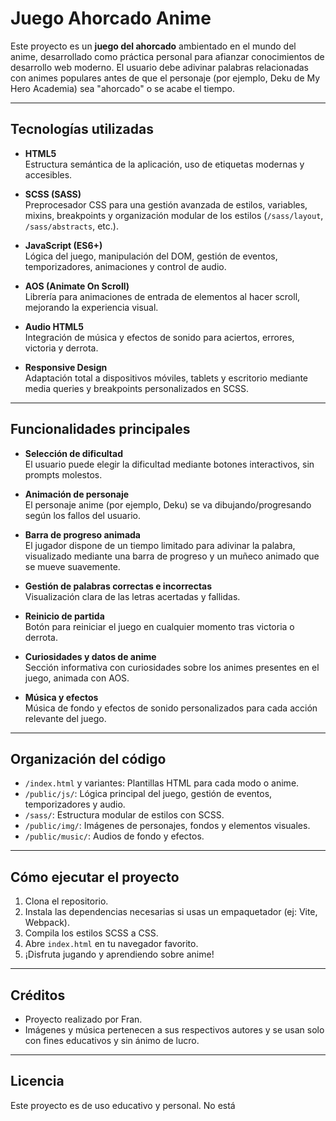 # Juego Ahorcado Anime

Este proyecto es un **juego del ahorcado** ambientado en el mundo del anime, desarrollado como práctica personal para afianzar conocimientos de desarrollo web moderno. El usuario debe adivinar palabras relacionadas con animes populares antes de que el personaje (por ejemplo, Deku de My Hero Academia) sea "ahorcado" o se acabe el tiempo.

---

## Tecnologías utilizadas

- **HTML5**  
  Estructura semántica de la aplicación, uso de etiquetas modernas y accesibles.

- **SCSS (SASS)**  
  Preprocesador CSS para una gestión avanzada de estilos, variables, mixins, breakpoints y organización modular de los estilos (`/sass/layout`, `/sass/abstracts`, etc.).

- **JavaScript (ES6+)**  
  Lógica del juego, manipulación del DOM, gestión de eventos, temporizadores, animaciones y control de audio.

- **AOS (Animate On Scroll)**  
  Librería para animaciones de entrada de elementos al hacer scroll, mejorando la experiencia visual.

- **Audio HTML5**  
  Integración de música y efectos de sonido para aciertos, errores, victoria y derrota.

- **Responsive Design**  
  Adaptación total a dispositivos móviles, tablets y escritorio mediante media queries y breakpoints personalizados en SCSS.

---

## Funcionalidades principales

- **Selección de dificultad**  
  El usuario puede elegir la dificultad mediante botones interactivos, sin prompts molestos.

- **Animación de personaje**  
  El personaje anime (por ejemplo, Deku) se va dibujando/progresando según los fallos del usuario.

- **Barra de progreso animada**  
  El jugador dispone de un tiempo limitado para adivinar la palabra, visualizado mediante una barra de progreso y un muñeco animado que se mueve suavemente.

- **Gestión de palabras correctas e incorrectas**  
  Visualización clara de las letras acertadas y fallidas.

- **Reinicio de partida**  
  Botón para reiniciar el juego en cualquier momento tras victoria o derrota.

- **Curiosidades y datos de anime**  
  Sección informativa con curiosidades sobre los animes presentes en el juego, animada con AOS.

- **Música y efectos**  
  Música de fondo y efectos de sonido personalizados para cada acción relevante del juego.

---

## Organización del código

- `/index.html` y variantes: Plantillas HTML para cada modo o anime.
- `/public/js/`: Lógica principal del juego, gestión de eventos, temporizadores y audio.
- `/sass/`: Estructura modular de estilos con SCSS.
- `/public/img/`: Imágenes de personajes, fondos y elementos visuales.
- `/public/music/`: Audios de fondo y efectos.

---

## Cómo ejecutar el proyecto

1. Clona el repositorio.
2. Instala las dependencias necesarias si usas un empaquetador (ej: Vite, Webpack).
3. Compila los estilos SCSS a CSS.
4. Abre `index.html` en tu navegador favorito.
5. ¡Disfruta jugando y aprendiendo sobre anime!

---

## Créditos

- Proyecto realizado por Fran.
- Imágenes y música pertenecen a sus respectivos autores y se usan solo con fines educativos y sin ánimo de lucro.

---

## Licencia

Este proyecto es de uso educativo y personal. No está